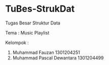 # TuBes-StrukDat
Tugas Besar Struktur Data

Tema :
Music Playlist

Kelompok :
1. Muhammad Fauzan 1301204251
2. Muhammad Pascal Dewantara 1301204499